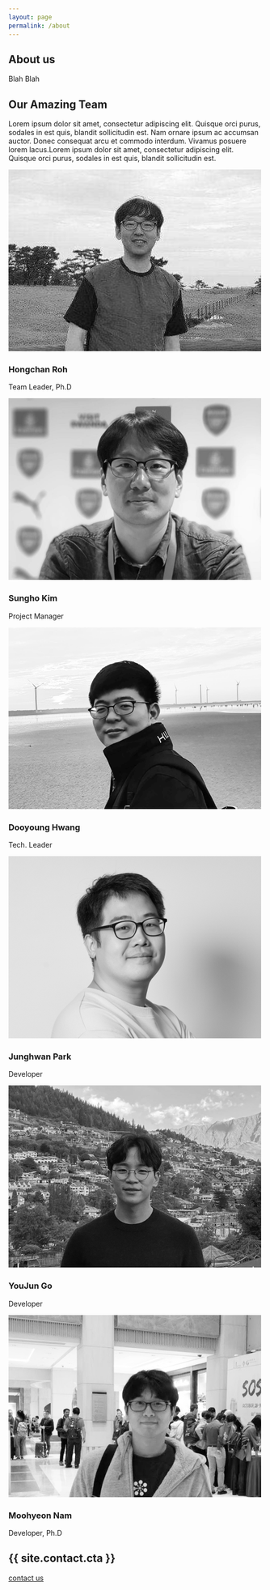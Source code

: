 ```yaml
---
layout: page
permalink: /about
---
```


<!-- Page top section  -->
<section class="page-top-section set-bg" data-setbg="/assets/img/page-top-bg/about.jpg">
  <div class="container">
    <div class="row">
      <div class="col-lg-7">
        <h2>About us</h2>
        <p>Blah Blah</p>
      </div>
    </div>
  </div>
</section>
<!-- Page top section end  -->

<!-- About section -->
<!-- <section class="about-section spad">
  <div class="container">
    <div class="row">
      <div class="col-lg-6">
        <img class="rounded-corners" src="/assets/img/about.jpg" alt="">
      </div>
      <div class="col-lg-6">
        <div class="about-text">
          <h2>We provide speed and trust to business.</h2>
          <p>Lorem ipsum dolor sit amet, consectetur adipiscing elit. Quisque orci purus, sodales in est quis, blandit sollicitudin est. Nam ornare ipsum ac accumsan auctor. Donec consequat arcu et commodo interdum. Vivamus posuere lorem lacus.Lorem ipsum dolor sit amet, consectetur adipiscing elit. Quisque orci purus, sodales in est quis, blandit sollicitudin est. Lorem ipsum dolor sit amet, consectetur adipiscing elit. Quisque orci purus, sodales in est quis, blandit sollicitudin est. Nam ornare ipsum ac accumsan auctor.</p>
          <div class="about-sign">
            <div class="sign">
              <img src="/assets/img/sign.png" alt="">
            </div>
            <div class="sign-info">
              <h5>Hongchan Roh</h5>
              <span>Team Leader</span>
            </div>
          </div>
        </div>
      </div>
    </div>
  </div>
</section> -->
<!-- About section end -->

<!-- Milestones section -->
<!-- <section class="milestones-section set-bg" data-setbg="/assets/img/milestones-bg.jpg">
  <div class="container text-white">
    <div class="row">
      <div class="col-lg-3 col-sm-6">
        <div class="milestone">
          <div class="milestone-icon">
            <img src="/assets/img/icons/plug.png" alt="">
          </div>
          <div class="milestone-text">
            <span>Clients</span>
            <h2>725</h2>
            <p>Nam ornare ipsum </p>
          </div>
        </div>
      </div>
      <div class="col-lg-3 col-sm-6">
        <div class="milestone">
          <div class="milestone-icon">
            <img src="/assets/img/icons/light.png" alt="">
          </div>
          <div class="milestone-text">
            <span>Growth</span>
            <h2>45%</h2>
            <p>Nam ornare ipsum </p>
          </div>
        </div>
      </div>
      <div class="col-lg-3 col-sm-6">
        <div class="milestone">
          <div class="milestone-icon">
            <img src="/assets/img/icons/traffic-cone.png" alt="">
          </div>
          <div class="milestone-text">
            <span>Projects</span>
            <h2>59</h2>
            <p>Nam ornare ipsum </p>
          </div>
        </div>
      </div>
      <div class="col-lg-3 col-sm-6">
        <div class="milestone">
          <div class="milestone-icon">
            <img src="/assets/img/icons/Developer.png" alt="">
          </div>
          <div class="milestone-text">
            <span>Emploees</span>
            <h2>138</h2>
            <p>Nam ornare ipsum </p>
          </div>
        </div>
      </div>
    </div>
  </div>
</section> -->
<!-- Milestones section end -->

<!-- Team section -->
<section class="team-section spad">
  <div class="container">
    <div class="team-text">
      <h2>Our Amazing Team</h2>
      <p>Lorem ipsum dolor sit amet, consectetur adipiscing elit. Quisque orci purus, sodales in est quis, blandit sollicitudin est. Nam ornare ipsum ac accumsan auctor. Donec consequat arcu et commodo interdum. Vivamus posuere lorem lacus.Lorem ipsum dolor sit amet, consectetur adipiscing elit. Quisque orci purus, sodales in est quis, blandit sollicitudin est.</p>
    </div>
    <div class="row">
      <div class="col-md-4">
        <div class="team-member">
          <img src="/assets/img/team/hongchan.png" alt="">
          <div class="member-info">
            <h3>Hongchan Roh</h3>
            <p>Team Leader, Ph.D</p>
            <a href="https://github.com/hongchanroh"><i class="fa fa-2x fa-github"></i></a>
            <a href="https://www.linkedin.com/in/hongchan-roh-7a715754/"><i class="fa fa-2x fa-linkedin"></i></a>
          </div>
        </div>
      </div>
      <div class="col-md-4">
        <div class="team-member">
          <img src="/assets/img/team/sungho.png" alt="">
          <div class="member-info">
            <h3>Sungho Kim</h3>
            <p>Project Manager</p>
            <a href="https://github.com/runtodream"><i class="fa fa-2x fa-github"></i></a>
            <a href="https://www.linkedin.com/in/%EC%84%B1%ED%98%B8-%EA%B9%80-531aba53/"><i class="fa fa-2x fa-linkedin"></i></a>
          </div>
        </div>
      </div>
      <div class="col-md-4">
        <div class="team-member">
          <img src="/assets/img/team/dooyoung.png" alt="">
          <div class="member-info">
            <h3>Dooyoung Hwang</h3>
            <p>Tech. Leader</p>
            <a href="https://github.com/dooyoung-hwang"><i class="fa fa-2x fa-github"></i></a>
            <a href="https://www.linkedin.com/in/dooyoung-hwang-05b318100/"><i class="fa fa-2x fa-linkedin"></i></a>
          </div>
        </div>
      </div>
      <div class="col-md-4">
        <div class="team-member">
          <img src="/assets/img/team/junghwan.png" alt="">
          <div class="member-info">
            <h3>Junghwan Park</h3>
            <p>Developer</p>
            <a href="https://github.com/9bow"><i class="fa fa-2x fa-github"></i></a>
            <a href="https://www.linkedin.com/in/reservepark/"><i class="fa fa-2x fa-linkedin"></i></a>
          </div>
        </div>
      </div>
      <div class="col-md-4">
        <div class="team-member">
          <img src="/assets/img/team/youjun.png" alt="">
          <div class="member-info">
            <h3>YouJun Go</h3>
            <p>Developer</p>
            <a href="https://github.com/steviego"><i class="fa fa-2x fa-github"></i></a>
            <a href="https://www.linkedin.com/in/youjun-go-976503165/?originalSubdomain=kr"><i class="fa fa-2x fa-linkedin"></i></a>
          </div>
        </div>
      </div>
      <div class="col-md-4">
        <div class="team-member">
          <img src="/assets/img/team/moohyeon.png" alt="">
          <div class="member-info">
            <h3>Moohyeon Nam</h3>
            <p>Developer, Ph.D</p>
            <a href="https://github.com/moohnam"><i class="fa fa-2x fa-github"></i></a>
            <a href="https://www.linkedin.com/in/moohyeon-nam-97721711b/"><i class="fa fa-2x fa-linkedin"></i></a>
          </div>
        </div>
      </div>
    </div>
  </div>
</section>
<!-- Team section end -->

<!-- Call to action section  -->
<section class="cta-section">
  <div class="container">
    <div class="row">
      <div class="col-lg-9 d-flex align-items-center">
        <h2>{{ site.contact.cta }}</h2>
      </div>
      <div class="col-lg-3 text-lg-right" >
        <a href="/contact" class="site-btn sb-dark">contact us</a>
      </div>
    </div>
  </div>
</section>
<!-- Call to action section end  -->
